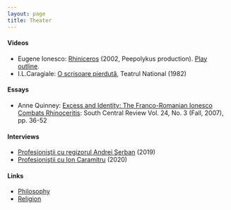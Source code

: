 ```yaml
---
layout: page
title: Theater
---
```


#### Videos
* Eugene Ionesco: [Rhiniceros](https://www.youtube.com/watch?v=jFmNG0lSQ2g) (2002, Peepolykus production). [Play outline](https://en.wikipedia.org/wiki/Rhinoceros_(play)).
* I.L.Caragiale: [O scrisoare pierdută](https://www.youtube.com/watch?v=vGpXOdgNa9s), Teatrul National (1982)

#### Essays
* Anne Quinney: [Excess and Identity: The Franco-Romanian Ionesco Combats Rhinoceritis](https://www.jstor.org/stable/40040007): South Central Review Vol. 24, No. 3 (Fall, 2007), pp. 36-52

#### Interviews
* [Profesioniştii cu regizorul Andrei Şerban](https://www.youtube.com/watch?v=ZkExNbsj7lg) (2019)
* [Profesioniştii cu Ion Caramitru](https://www.youtube.com/watch?v=Qy4dvRl3FNU) (2020)

#### Links
* [Philosophy](philosophy.md)
* [Religion](religion.md)

